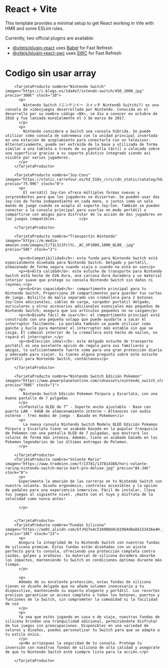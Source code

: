 # React + Vite

This template provides a minimal setup to get React working in Vite with HMR and some ESLint rules.

Currently, two official plugins are available:

- [@vitejs/plugin-react](https://github.com/vitejs/vite-plugin-react/blob/main/packages/plugin-react/README.md) uses [Babel](https://babeljs.io/) for Fast Refresh
- [@vitejs/plugin-react-swc](https://github.com/vitejs/vite-plugin-react-swc) uses [SWC](https://swc.rs/) for Fast Refresh



# Codigo sin usar array
 
        <TarjetaProducto nombre="Nintendo Switch" imagen="https://i.blogs.es/1da4e7/intendo-switch/450_1000.jpg" precio="300€" stock="10">
          <p>
            Nintendo Switch (ニンテンドー スイッチ Nintendō Suitchi?) es una consola de videojuegos desarrollada por Nintendo. Conocida en el desarrollo por su nombre código «NX», se dio a conocer en octubre de 2016 y fue lanzada mundialmente el 3 de marzo de 2017.
          </p>
          <p>
            Nintendo considera a Switch una consola híbrida. Se puede utilizar como consola de sobremesa con la unidad principal insertada en una estación de acoplamiento para conectarla con un televisor. Alternativamente, puede ser extraída de la base y utilizada de forma similar a una tableta a través de su pantalla táctil o colocada sobre una superficie gracias a su soporte plástico integrado siendo así visible por varios jugadores.
          </p>
        </TarjetaProducto>

        <TarjetaProducto nombre="Joy-Cons" imagen="https://static.carrefour.es/hd_510x_/crs/cdn_static/catalog/hd/336770_00_1.jpg" precio="75.99€" stock="0">
          <p>
            El versátil Joy-Con ofrece múltiples formas nuevas y sorprendentes para que los jugadores se diviertan. Se pueden usar dos Joy-Con de forma independiente en cada mano, o juntos como un solo mando de juego cuando se acopla al soporte Joy-Con. También se pueden conectar a la consola principal para usarlas en modo portátil o compartirse con amigos para disfrutar de la acción de dos jugadores en los juegos compatibles.          </p>

        </TarjetaProducto> 

        <TarjetaProducto nombre="Transportín Nintendo" imagen="https://m.media-amazon.com/images/I/71L3JJFcltL._AC_UF1000,1000_QL80_.jpg" precio="58€" stock="2">

          <p><b>Compatibilidad</b>: esta funda para Nintendo Switch está especialmente diseñada para Nintendo Switch. Delgado y portátil, almacenado de forma segura cuando viaja o cuando no está en uso</p>
          <p><b>Alta calidad</b>: este estuche de transporte para Nintendo Switch está hecho de EVA dura, una carcasa dura duradera y un material interior suave que protege su consola Nintendo Switch sin daños ni rayones.</p>
          <p><b>Gran capacidad</b>: compartimento principal para tu Nintendo Switch. Proporciona 20 compartimentos para guardar tus cartas de juego. Bolsillo de malla separado con cremallera para 2 botones Joy-Cons adicionales, cables de carga, cargador portátil delgado, auriculares y otros accesorios adicionales esenciales más pequeños de Nintendo Switch; asegura que sus artículos pequeños no se caigan</p>
          <p><b>Diseño fácil de usar</b>: el compartimento principal está construido con una pequeña solapa que puede ayudarle a sacar el interruptor fácilmente. La pestaña también se puede utilizar como gancho y bucle para mantener el interruptor más estable sin que se caiga. El cabezal interior de la cremallera está hecho de nailon, no rayará el interruptor.</p>
          <p><b>Elección ideal</b>: este delgado estuche de transporte portátil es una excelente opción de regalo para sus familiares y amigos, lo suficientemente fuerte como para una gran protección diaria y adecuado para viajar. Si tienes alguna pregunta sobre este estuche portátil para Nintendo Switch, contáctanos</p>

        </TarjetaProducto>

        <TarjetaProducto nombre="Nintendo Switch Edición Pokemon" imagen="https://www.powerplanetonline.com/cdnassets/nintendo_switch_oled_pokemon_escarlata_violeta_03_ad_l.jpg" precio="700€" stock="1">
          <p>
            Nintendo Switch Edición Pokemon Púrpura y Escarlata, con una buena pantalla de 7 pulgadas
          </p>
          <i>Pantalla OLED de 7” - Soporte ancho ajustable - Base con puerto LAN - 64GB de almacenamiento interno – Altavoces con audio estéreo - Tres modos de juego - Basado en Pokemon</i>
          <p>
            La nueva consola Nintendo Switch Modelo OLED Edición Pokemon Púrpura y Escarlata tiene un acabado basado en la popular franquicia de Pokemon con una pantalla OLED de 7 pulgadas, que mostrará los colores de forma más intensa. Además, tiene un acabado basado en los Pokemon legendarios de las últimas entregas de Polemon.
          </p>

        </TarjetaProducto>
        <TarjetaProducto nombre="Volante Mario" imagen="https://www.tradeinn.com/f/13781/137814388/hori-volante-racing-nintendo-switch-mario-kart-pro-deluxe.jpg" precio="84.34€" stock="0">
          <p>
          Experimenta la emoción de las carreras en tu Nintendo Switch con nuestro volante. Diseño ergonómico, controles accesibles y la opción de pedales para una experiencia inmersiva. Fácil de instalar, lleva tus juegos al siguiente nivel. ¡Hazte con el tuyo y disfruta de la velocidad como nunca antes!

          </p>
         

        </TarjetaProducto>
        <TarjetaProducto nombre="Fundas Silicona" imagen="https://ae01.alicdn.com/kf/H17e4c534980d4cb1984d8a84153436e4H.jpg_640x640Q90.jpg_.webp" precio="10€" stock="23">
          <p>
          Asegura la integridad de tu Nintendo Switch con nuestras fundas de silicona premium. Estas fundas están diseñadas con un ajuste perfecto para tu consola, ofreciendo una protección completa contra caídas, golpes y arañazos. Su material de silicona duradero absorbe los impactos, manteniendo tu Switch en condiciones óptimas durante más tiempo.
          </p>
    
          <p>
          Además de su excelente protección, estas fundas de silicona tienen un diseño delgado que no añade volumen innecesario a tu dispositivo, manteniendo su aspecto elegante y portátil. Los recortes precisos garantizan un acceso completo a todos los botones, puertos y funciones de la Switch, sin comprometer la comodidad ni la facilidad de uso
          </p>
          <p>
          Ya sea que estés jugando en casa o de viaje, nuestras fundas de silicona brindan una tranquilidad adicional, permitiéndote disfrutar de tus juegos sin preocupaciones. Disponibles en una variedad de colores y diseños, puedes personalizar tu Switch para que se adapte a tu estilo único.
          </p>
          <p>No arriesgues la seguridad de tu consola. Protege tu inversión con nuestras fundas de silicona de alta calidad y asegúrate de que tu Nintendo Switch esté siempre lista para la acción.</p>

        </TarjetaProducto>
